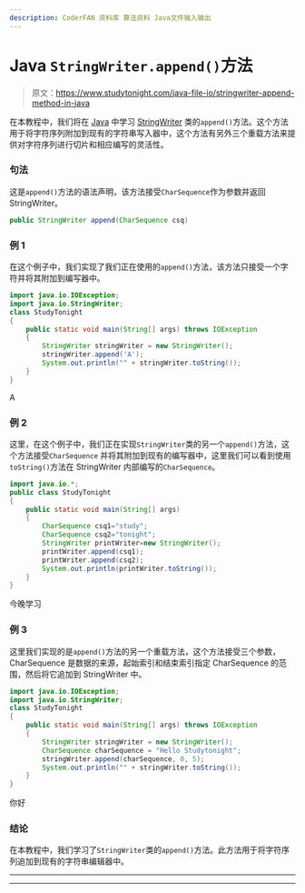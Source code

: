 ```yaml
---
description: CoderFAN 资料库 算法资料 Java文件输入输出
---
```


# Java `StringWriter.append()`方法

> 原文：<https://www.studytonight.com/java-file-io/stringwriter-append-method-in-java>

在本教程中，我们将在 [Java](https://www.studytonight.com/java/) 中学习 [StringWriter](https://www.studytonight.com/java-file-io/java-stringwriter-class) 类的`append()`方法。这个方法用于将字符序列附加到现有的字符串写入器中，这个方法有另外三个重载方法来提供对字符序列进行切片和相应编写的灵活性。

### 句法

这是`append()`方法的语法声明，该方法接受`CharSequence`作为参数并返回 StringWriter。

```java
public StringWriter append(CharSequence csq)
```

### 例 1

在这个例子中，我们实现了我们正在使用的`append()`方法，该方法只接受一个字符并将其附加到编写器中。

```java
import java.io.IOException;
import java.io.StringWriter;
class StudyTonight
{
	public static void main(String[] args) throws IOException 
	{ 
		StringWriter stringWriter = new StringWriter();
		stringWriter.append('A');
		System.out.println("" + stringWriter.toString());
	} 
}
```

A

### 例 2

这里，在这个例子中，我们正在实现`StringWriter`类的另一个`append()`方法，这个方法接受`CharSequence` 并将其附加到现有的编写器中，这里我们可以看到使用`toString()`方法在 StringWriter 内部编写的`CharSequence`。

```java
import java.io.*;  
public class StudyTonight
{  
	public static void main(String[] args) 
	{  
		CharSequence csq1="study";  
		CharSequence csq2="tonight";  
		StringWriter printWriter=new StringWriter();  
		printWriter.append(csq1);  
		printWriter.append(csq2);  
		System.out.println(printWriter.toString());
	}  
} 
```

今晚学习

### 例 3

这里我们实现的是`append()`方法的另一个重载方法，这个方法接受三个参数，CharSequence 是数据的来源，起始索引和结束索引指定 CharSequence 的范围，然后将它追加到 StringWriter 中。

```java
import java.io.IOException;
import java.io.StringWriter;
class StudyTonight
{
	public static void main(String[] args) throws IOException 
	{ 
		StringWriter stringWriter = new StringWriter();
		CharSequence charSequence = "Hello Studytonight";
		stringWriter.append(charSequence, 0, 5);
		System.out.println("" + stringWriter.toString());
	} 
}
```

你好

### 结论

在本教程中，我们学习了`StringWriter`类的`append()`方法。此方法用于将字符序列追加到现有的字符串编辑器中。

* * *

* * *
